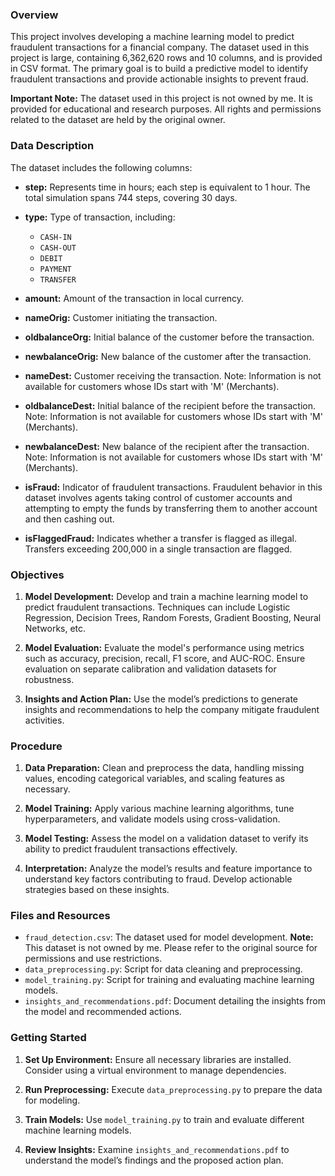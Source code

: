 

### Overview

This project involves developing a machine learning model to predict fraudulent transactions for a financial company. The dataset used in this project is large, containing 6,362,620 rows and 10 columns, and is provided in CSV format. The primary goal is to build a predictive model to identify fraudulent transactions and provide actionable insights to prevent fraud.

**Important Note:** The dataset used in this project is not owned by me. It is provided for educational and research purposes. All rights and permissions related to the dataset are held by the original owner.

### Data Description

The dataset includes the following columns:

- **step:** Represents time in hours; each step is equivalent to 1 hour. The total simulation spans 744 steps, covering 30 days.
  
- **type:** Type of transaction, including:
  - `CASH-IN`
  - `CASH-OUT`
  - `DEBIT`
  - `PAYMENT`
  - `TRANSFER`

- **amount:** Amount of the transaction in local currency.

- **nameOrig:** Customer initiating the transaction.

- **oldbalanceOrg:** Initial balance of the customer before the transaction.

- **newbalanceOrig:** New balance of the customer after the transaction.

- **nameDest:** Customer receiving the transaction. Note: Information is not available for customers whose IDs start with 'M' (Merchants).

- **oldbalanceDest:** Initial balance of the recipient before the transaction. Note: Information is not available for customers whose IDs start with 'M' (Merchants).

- **newbalanceDest:** New balance of the recipient after the transaction. Note: Information is not available for customers whose IDs start with 'M' (Merchants).

- **isFraud:** Indicator of fraudulent transactions. Fraudulent behavior in this dataset involves agents taking control of customer accounts and attempting to empty the funds by transferring them to another account and then cashing out.

- **isFlaggedFraud:** Indicates whether a transfer is flagged as illegal. Transfers exceeding 200,000 in a single transaction are flagged.

### Objectives

1. **Model Development:** Develop and train a machine learning model to predict fraudulent transactions. Techniques can include Logistic Regression, Decision Trees, Random Forests, Gradient Boosting, Neural Networks, etc.

2. **Model Evaluation:** Evaluate the model's performance using metrics such as accuracy, precision, recall, F1 score, and AUC-ROC. Ensure evaluation on separate calibration and validation datasets for robustness.

3. **Insights and Action Plan:** Use the model’s predictions to generate insights and recommendations to help the company mitigate fraudulent activities.

### Procedure

1. **Data Preparation:** Clean and preprocess the data, handling missing values, encoding categorical variables, and scaling features as necessary.

2. **Model Training:** Apply various machine learning algorithms, tune hyperparameters, and validate models using cross-validation.

3. **Model Testing:** Assess the model on a validation dataset to verify its ability to predict fraudulent transactions effectively.

4. **Interpretation:** Analyze the model’s results and feature importance to understand key factors contributing to fraud. Develop actionable strategies based on these insights.

### Files and Resources

- `fraud_detection.csv`: The dataset used for model development. **Note:** This dataset is not owned by me. Please refer to the original source for permissions and use restrictions.
- `data_preprocessing.py`: Script for data cleaning and preprocessing.
- `model_training.py`: Script for training and evaluating machine learning models.
- `insights_and_recommendations.pdf`: Document detailing the insights from the model and recommended actions.

### Getting Started

1. **Set Up Environment:** Ensure all necessary libraries are installed. Consider using a virtual environment to manage dependencies.

2. **Run Preprocessing:** Execute `data_preprocessing.py` to prepare the data for modeling.

3. **Train Models:** Use `model_training.py` to train and evaluate different machine learning models.

4. **Review Insights:** Examine `insights_and_recommendations.pdf` to understand the model’s findings and the proposed action plan.

